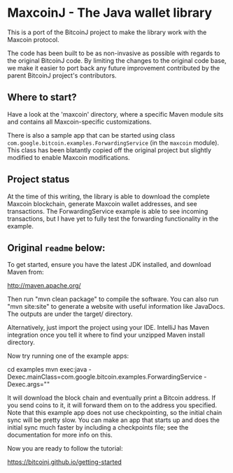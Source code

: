 # MaxcoinJ - The Java wallet library

This is a port of the BitcoinJ project to make the library work with the Maxcoin protocol.

The code has been built to be as non-invasive as possible with regards to the original BitcoinJ code.
By limiting the changes to the original code base, we make it easier to port back any future improvement 
contributed by the parent BitcoinJ project's contributors.

## Where to start?

Have a look at the 'maxcoin' directory, where a specific Maven module sits and contains all
Maxcoin-specific customizations.

There is also a sample app that can be started using class `com.google.bitcoin.examples.ForwardingService` (in the `maxcoin` module).
This class has been blatantly copied off the original project but slightly modified to enable Maxcoin modifications.

## Project status

At the time of this writing, the library is able to download the complete Maxcoin blockchain, generate Maxcoin wallet addresses, and see transactions.
The ForwardingService example is able to see incoming transactions, but I have yet to fully test the forwarding functionality in the example.

## Original `readme` below:

To get started, ensure you have the latest JDK installed, and download Maven from:

  http://maven.apache.org/

Then run "mvn clean package" to compile the software. You can also run "mvn site:site" to generate a website with
useful information like JavaDocs. The outputs are under the target/ directory.

Alternatively, just import the project using your IDE. IntelliJ has Maven integration once you tell it where to
find your unzipped Maven install directory.

Now try running one of the example apps:

  cd examples
  mvn exec:java -Dexec.mainClass=com.google.bitcoin.examples.ForwardingService -Dexec.args="<insert a bitcoin address here>"

It will download the block chain and eventually print a Bitcoin address. If you send coins to it,
it will forward them on to the address you specified. Note that this example app does not use
checkpointing, so the initial chain sync will be pretty slow. You can make an app that starts up and
does the initial sync much faster by including a checkpoints file; see the documentation for
more info on this.

Now you are ready to follow the tutorial:

   https://bitcoinj.github.io/getting-started

